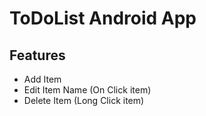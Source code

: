 # ToDoList Android App
## Features
- Add Item
- Edit Item Name (On Click item)
- Delete Item (Long Click item)